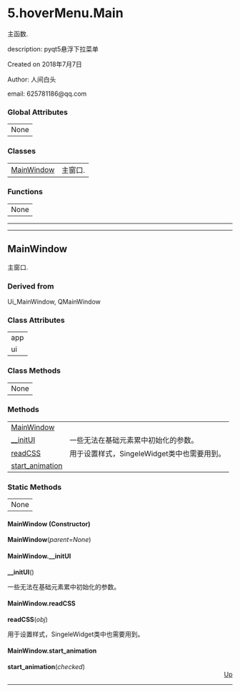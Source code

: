 <!DOCTYPE html>
<html><head>
<title>5.hoverMenu.Main</title>
<meta charset="UTF-8">
<style>

</style>
</head>
<body><a NAME="top" ID="top"></a>
<h1>5.hoverMenu.Main</h1>
<p>
&#20027;&#20989;&#25968;.
</p><p>
description: pyqt5&#24748;&#28014;&#19979;&#25289;&#33756;&#21333;
</p><p>
Created on 2018&#24180;7&#26376;7&#26085;
</p><p>
Author: &#20154;&#38388;&#30333;&#22836;
</p><p>
email: 625781186@qq.com
</p>
<h3>Global Attributes</h3>
<table>
<tr><td>None</td></tr>
</table>
<h3>Classes</h3>
<table>
<tr>
<td><a href="#MainWindow">MainWindow</a></td>
<td>&#20027;&#31383;&#21475;.</td>
</tr>
</table>
<h3>Functions</h3>
<table>
<tr><td>None</td></tr>
</table>
<hr /><hr />
<a NAME="MainWindow" ID="MainWindow"></a>
<h2>MainWindow</h2>
<p>
    &#20027;&#31383;&#21475;.
</p>
<h3>Derived from</h3>
Ui_MainWindow, QMainWindow
<h3>Class Attributes</h3>
<table>
<tr><td>app</td></tr><tr><td>ui</td></tr>
</table>
<h3>Class Methods</h3>
<table>
<tr><td>None</td></tr>
</table>
<h3>Methods</h3>
<table>
<tr>
<td><a href="#MainWindow.__init__">MainWindow</a></td>
<td></td>
</tr><tr>
<td><a href="#MainWindow.__initUI">__initUI</a></td>
<td>&#19968;&#20123;&#26080;&#27861;&#22312;&#22522;&#30784;&#20803;&#32032;&#32047;&#20013;&#21021;&#22987;&#21270;&#30340;&#21442;&#25968;&#12290;</td>
</tr><tr>
<td><a href="#MainWindow.readCSS">readCSS</a></td>
<td>&#29992;&#20110;&#35774;&#32622;&#26679;&#24335;&#65292;SingeleWidget&#31867;&#20013;&#20063;&#38656;&#35201;&#29992;&#21040;&#12290;</td>
</tr><tr>
<td><a href="#MainWindow.start_animation">start_animation</a></td>
<td></td>
</tr>
</table>
<h3>Static Methods</h3>
<table>
<tr><td>None</td></tr>
</table>
<a NAME="MainWindow.__init__" ID="MainWindow.__init__"></a>
<h4>MainWindow (Constructor)</h4>
<b>MainWindow</b>(<i>parent=None</i>)
<p>

</p><p>

</p><a NAME="MainWindow.__initUI" ID="MainWindow.__initUI"></a>
<h4>MainWindow.__initUI</h4>
<b>__initUI</b>(<i></i>)
<p>
        &#19968;&#20123;&#26080;&#27861;&#22312;&#22522;&#30784;&#20803;&#32032;&#32047;&#20013;&#21021;&#22987;&#21270;&#30340;&#21442;&#25968;&#12290;
</p><a NAME="MainWindow.readCSS" ID="MainWindow.readCSS"></a>
<h4>MainWindow.readCSS</h4>
<b>readCSS</b>(<i>obj</i>)
<p>
        &#29992;&#20110;&#35774;&#32622;&#26679;&#24335;&#65292;SingeleWidget&#31867;&#20013;&#20063;&#38656;&#35201;&#29992;&#21040;&#12290;
</p><a NAME="MainWindow.start_animation" ID="MainWindow.start_animation"></a>
<h4>MainWindow.start_animation</h4>
<b>start_animation</b>(<i>checked</i>)

<div align="right"><a href="#top">Up</a></div>
<hr />
</body></html>